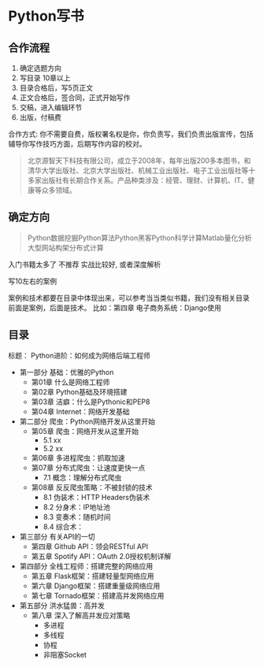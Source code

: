 # Python写书

## 合作流程

1. 确定选题方向
2. 写目录  10章以上
3. 目录合格后，写5页正文
4. 正文合格后，签合同，正式开始写作
5. 交稿，进入编辑环节
6. 出版，付稿费

合作方式: 你不需要自费，版权署名权是你，你负责写，我们负责出版宣传，包括辅导你写作技巧方面，后期写作内容的校对。

> 北京源智天下科技有限公司，成立于2008年，每年出版200多本图书，和清华大学出版社、北京大学出版社、机械工业出版社、电子工业出版社等十多家出版社有长期合作关系。产品种类涉及：经管、理财、计算机、IT、健康等众多领域。

## 确定方向

> Python数据挖掘Python算法Python黑客Python科学计算Matlab量化分析大型网站构架分布式计算

入门书籍太多了 不推荐 实战比较好, 或者深度解析

写10左右的案例

案例和技术都要在目录中体现出来，可以参考当当类似书籍，我们没有相关目录
前面是案例，后面是技术。
比如：第四章 电子商务系统：Django使用



## 目录

标题： Python进阶：如何成为网络后端工程师
- 第一部分 基础：优雅的Python
    - 第01章 什么是网络工程师
    - 第02章 Python基础及环境搭建
    - 第03章 洁癖：什么是Pythonic和PEP8
    - 第04章 Internet：网络开发基础
- 第二部分 爬虫：Python网络开发从这里开始
    - 第05章 爬虫：网络开发从这里开始
        - 5.1 xx
        - 5.2 xx
    - 第06章 多进程爬虫：抓取加速
    - 第07章 分布式爬虫：让速度更快一点
        - 7.1 概念：理解分布式爬虫
    - 第08章 反反爬虫策略：不被封锁的技术
        - 8.1 伪装术：HTTP Headers伪装术
        - 8.2 分身术：IP地址池
        - 8.3 变奏术：随机时间
        - 8.4 综合术：
- 第三部分 有关API的一切
    - 第四章 Github API：领会RESTful API
    - 第五章 Spotify API：OAuth 2.0授权机制详解
- 第四部分 全栈工程师：搭建完整的网络应用
    - 第五章 Flask框架：搭建轻量型网络应用
    - 第六章 Django框架：搭建重量级网络应用
    - 第七章 Tornado框架：搭建高并发网络应用
- 第五部分 洪水猛兽：高并发
    - 第八章 深入了解高并发应对策略
        - 多进程
        - 多线程
        - 协程
        - 非阻塞Socket